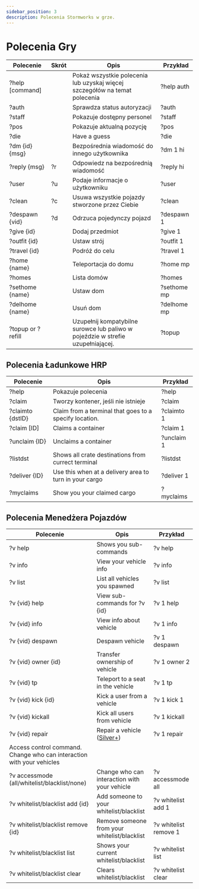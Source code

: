 ```yaml
---
sidebar_position: 3
description: Polecenia Stormworks w grze.
---
```



# Polecenia Gry

| Polecenie         | Skrót  | Opis                                                                            | &nbsp;Przykład |
| ----------------- | ------ | ------------------------------------------------------------------------------- | -------------- |
| ?help [command]   | &nbsp; | Pokaż wszystkie polecenia lub uzyskaj więcej szczegółów na temat polecenia      | ?help auth     |
| ?auth             | &nbsp; | Sprawdza status autoryzacji                                                     | ?auth          |
| ?staff            | &nbsp; | Pokazuje dostępny personel                                                      | ?staff         |
| ?pos              | &nbsp; | Pokazuje aktualną pozycję                                                       | ?pos           |
| ?die              | &nbsp; | Have a guess                                                                    | ?die           |
| ?dm {id} {msg}    | &nbsp; | Bezpośrednia wiadomość do innego użytkownika                                    | ?dm 1 hi       |
| ?reply {msg}      | ?r     | Odpowiedz na bezpośrednią wiadomość                                             | ?reply hi      |
| ?user             | ?u     | Podaje informacje o użytkowniku                                                 | ?user          |
| ?clean            | ?c     | Usuwa wszystkie pojazdy stworzone przez Ciebie                                  | ?clean         |
| ?despawn {vid}    | ?d     | Odrzuca pojedynczy pojazd                                                       | ?despawn 1     |
| ?give {id}        | &nbsp; | Dodaj przedmiot                                                                 | ?give 1        |
| ?outfit {id}      | &nbsp; | Ustaw strój                                                                     | ?outfit 1      |
| ?travel {id}      | &nbsp; | Podróż do celu                                                                  | ?travel 1      |
| ?home {name}      | &nbsp; | Teleportacja do domu                                                            | ?home mp       |
| ?homes            | &nbsp; | Lista domów                                                                     | ?homes         |
| ?sethome {name}   | &nbsp; | Ustaw dom                                                                       | ?sethome mp    |
| ?delhome {name}   | &nbsp; | Usuń dom                                                                        | ?delhome mp    |
| ?topup or ?refill | &nbsp; | Uzupełnij kompatybilne surowce lub paliwo w pojeździe w strefie uzupełniającej. | ?topup         |

## Polecenia Ładunkowe HRP

 | Polecenie        | Opis                                                   | Przykład   |
 | ---------------- | ------------------------------------------------------ | ---------- |
 | ?help            | Pokazuje polecenia                                     | ?help      |
 | ?claim           | Tworzy kontener, jeśli nie istnieje                    | ?claim     |
 | ?claimto {dstID} | Claim from a terminal that goes to a specify location. | ?claimto 1 |
 | ?claim [ID]      | Claims a container                                     | ?claim 1   |
 | ?unclaim {ID}    | Unclaims a container                                   | ?unclaim 1 |
 | ?listdst         | Shows all crate destinations from currect terminal     | ?listdst   |
 | ?deliver {ID}    | Use this when at a delivery area to turn in your cargo | ?deliver 1 |
 | ?myclaims        | Show you your claimed cargo                            | ?myclaims  |


## Polecenia Menedżera Pojazdów

| Polecenie                                                             | Opis                                         | Przykład              |
| --------------------------------------------------------------------- | -------------------------------------------- | --------------------- |
| ?v help                                                               | Shows you sub-commands                       | ?v help               |
| ?v info                                                               | View your vehicle info                       | ?v info               |
| ?v list                                                               | List all vehicles you spawned                | ?v list               |
| ?v {vid} help                                                         | View sub-commands for ?v {id}                | ?v 1 help             |
| ?v {vid} info                                                         | View info about vehicle                      | ?v 1 info             |
| ?v {vid} despawn                                                      | Despawn vehicle                              | ?v 1 despawn          |
| ?v {vid} owner {id}                                                   | Transfer ownership of vehicle                | ?v 1 owner 2          |
| ?v {vid} tp                                                           | Teleport to a seat in the vehicle            | ?v 1 tp               |
| ?v {vid} kick {id}                                                    | Kick a user from a vehicle                   | ?v 1 kick 1           |
| ?v {vid} kickall                                                      | Kick all users from vehicle                  | ?v 1 kickall          |
| ?v {vid} repair                                                       | Repair a vehicle (<a href="/docs/supporters#what-perks-are-there">Silver+</a>) | ?v 1 repair           |
| Access control command. Change who can interaction with your vehicles |                                              |                       |
| ?v accessmode (all/whitelist/blacklist/none)                          | Change who can interaction with your vehicle | ?v accessmode all     |
| ?v whitelist/blacklist add {id}                                       | Add someone to your whitelist/blacklist      | ?v whitelist add 1    |
| ?v whitelist/blacklist remove {id}                                    | Remove someone from your whitelist/blacklist | ?v whitelist remove 1 |
| ?v whitelist/blacklist list                                           | Shows your current whitelist/blacklist       | ?v whitelist list     |
| ?v whitelist/blacklist clear                                          | Clears whitelist/blacklist                   | ?v whitelist clear    |




